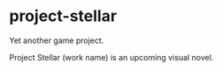 # project-stellar
Yet another game project.

Project Stellar (work name) is an upcoming visual novel.

